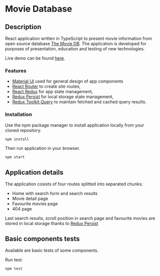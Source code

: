 # Movie Database

## Description
React application written in TypeScript to present movie information from open source database [The Movie DB](https://www.themoviedb.org/).
The application is developed for purposes of presentation, education and testing of new technologies.

Live demo can be found [here](https://ihdk-movie-database.netlify.app/).

### Features

- [Material UI](https://mui.com/) used for general design of app components
- [React Router](https://www.npmjs.com/package/react-router) to create site routes,
- [React Redux](https://www.npmjs.com/package/react-redux) for app state management,
- [Redux Persist](https://www.npmjs.com/package/redux-persist) for local storage state management,
- [Redux Toolkit Query](https://www.npmjs.com/package/react-query) to maintain fetched and cached query results.


### Installation

Use the npm package manager to install application locally from your cloned repository.

```bash
npm install
```

Then run application in your browser.

```bash
npm start
```

## Application details

The application cosists of four routes splitted into separated chunks:

- Home with search form and search results
- Movie detail page 
- Favourite movies page
- 404 page

Last search results, scroll position in search page and favourite movies are stored in local storage thanks to [Redux Persist](https://www.npmjs.com/package/redux-persist)

## Basic components tests
Available are basic tests of some components.

Run test:
```bash
npm test
```
<!--
## Basic E2E tests

Repository includes basic Cypress end-to-end tests in `./cypress/e2e` folder to simulate few actions and check expected app behavior:

- run movie search,
- load more movies,
- cancel search process,
- ability to add/remove movie from favourites list,
- displaying appropriate notifications.

Run test:
```bash
npx cypress open
```
-->